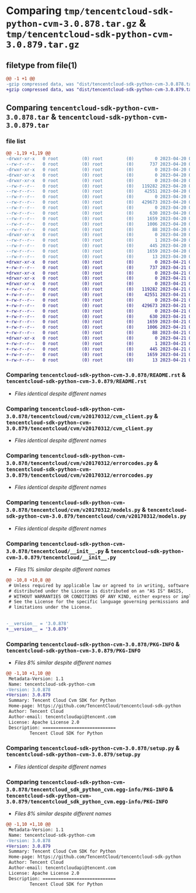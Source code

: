# Comparing `tmp/tencentcloud-sdk-python-cvm-3.0.878.tar.gz` & `tmp/tencentcloud-sdk-python-cvm-3.0.879.tar.gz`

## filetype from file(1)

```diff
@@ -1 +1 @@
-gzip compressed data, was "dist/tencentcloud-sdk-python-cvm-3.0.878.tar", last modified: Thu Apr 20 00:25:10 2023, max compression
+gzip compressed data, was "dist/tencentcloud-sdk-python-cvm-3.0.879.tar", last modified: Fri Apr 21 00:41:46 2023, max compression
```

## Comparing `tencentcloud-sdk-python-cvm-3.0.878.tar` & `tencentcloud-sdk-python-cvm-3.0.879.tar`

### file list

```diff
@@ -1,19 +1,19 @@
-drwxr-xr-x   0 root         (0) root         (0)        0 2023-04-20 00:25:10.000000 tencentcloud-sdk-python-cvm-3.0.878/
--rw-r--r--   0 root         (0) root         (0)      737 2023-04-20 00:25:10.000000 tencentcloud-sdk-python-cvm-3.0.878/README.rst
-drwxr-xr-x   0 root         (0) root         (0)        0 2023-04-20 00:25:10.000000 tencentcloud-sdk-python-cvm-3.0.878/tencentcloud/
-drwxr-xr-x   0 root         (0) root         (0)        0 2023-04-20 00:25:10.000000 tencentcloud-sdk-python-cvm-3.0.878/tencentcloud/cvm/
-drwxr-xr-x   0 root         (0) root         (0)        0 2023-04-20 00:25:10.000000 tencentcloud-sdk-python-cvm-3.0.878/tencentcloud/cvm/v20170312/
--rw-r--r--   0 root         (0) root         (0)   119282 2023-04-20 00:25:10.000000 tencentcloud-sdk-python-cvm-3.0.878/tencentcloud/cvm/v20170312/cvm_client.py
--rw-r--r--   0 root         (0) root         (0)    42551 2023-04-20 00:25:10.000000 tencentcloud-sdk-python-cvm-3.0.878/tencentcloud/cvm/v20170312/errorcodes.py
--rw-r--r--   0 root         (0) root         (0)        0 2023-04-20 00:25:10.000000 tencentcloud-sdk-python-cvm-3.0.878/tencentcloud/cvm/v20170312/__init__.py
--rw-r--r--   0 root         (0) root         (0)   429673 2023-04-20 00:25:10.000000 tencentcloud-sdk-python-cvm-3.0.878/tencentcloud/cvm/v20170312/models.py
--rw-r--r--   0 root         (0) root         (0)        0 2023-04-20 00:25:10.000000 tencentcloud-sdk-python-cvm-3.0.878/tencentcloud/cvm/__init__.py
--rw-r--r--   0 root         (0) root         (0)      630 2023-04-20 00:25:10.000000 tencentcloud-sdk-python-cvm-3.0.878/tencentcloud/__init__.py
--rw-r--r--   0 root         (0) root         (0)     1659 2023-04-20 00:25:10.000000 tencentcloud-sdk-python-cvm-3.0.878/PKG-INFO
--rw-r--r--   0 root         (0) root         (0)     1006 2023-04-20 00:25:10.000000 tencentcloud-sdk-python-cvm-3.0.878/setup.py
--rw-r--r--   0 root         (0) root         (0)       88 2023-04-20 00:25:10.000000 tencentcloud-sdk-python-cvm-3.0.878/setup.cfg
-drwxr-xr-x   0 root         (0) root         (0)        0 2023-04-20 00:25:10.000000 tencentcloud-sdk-python-cvm-3.0.878/tencentcloud_sdk_python_cvm.egg-info/
--rw-r--r--   0 root         (0) root         (0)        1 2023-04-20 00:25:10.000000 tencentcloud-sdk-python-cvm-3.0.878/tencentcloud_sdk_python_cvm.egg-info/dependency_links.txt
--rw-r--r--   0 root         (0) root         (0)      445 2023-04-20 00:25:10.000000 tencentcloud-sdk-python-cvm-3.0.878/tencentcloud_sdk_python_cvm.egg-info/SOURCES.txt
--rw-r--r--   0 root         (0) root         (0)     1659 2023-04-20 00:25:10.000000 tencentcloud-sdk-python-cvm-3.0.878/tencentcloud_sdk_python_cvm.egg-info/PKG-INFO
--rw-r--r--   0 root         (0) root         (0)       13 2023-04-20 00:25:10.000000 tencentcloud-sdk-python-cvm-3.0.878/tencentcloud_sdk_python_cvm.egg-info/top_level.txt
+drwxr-xr-x   0 root         (0) root         (0)        0 2023-04-21 00:41:46.000000 tencentcloud-sdk-python-cvm-3.0.879/
+-rw-r--r--   0 root         (0) root         (0)      737 2023-04-21 00:41:46.000000 tencentcloud-sdk-python-cvm-3.0.879/README.rst
+drwxr-xr-x   0 root         (0) root         (0)        0 2023-04-21 00:41:46.000000 tencentcloud-sdk-python-cvm-3.0.879/tencentcloud/
+drwxr-xr-x   0 root         (0) root         (0)        0 2023-04-21 00:41:46.000000 tencentcloud-sdk-python-cvm-3.0.879/tencentcloud/cvm/
+drwxr-xr-x   0 root         (0) root         (0)        0 2023-04-21 00:41:46.000000 tencentcloud-sdk-python-cvm-3.0.879/tencentcloud/cvm/v20170312/
+-rw-r--r--   0 root         (0) root         (0)   119282 2023-04-21 00:41:46.000000 tencentcloud-sdk-python-cvm-3.0.879/tencentcloud/cvm/v20170312/cvm_client.py
+-rw-r--r--   0 root         (0) root         (0)    42551 2023-04-21 00:41:46.000000 tencentcloud-sdk-python-cvm-3.0.879/tencentcloud/cvm/v20170312/errorcodes.py
+-rw-r--r--   0 root         (0) root         (0)        0 2023-04-21 00:41:46.000000 tencentcloud-sdk-python-cvm-3.0.879/tencentcloud/cvm/v20170312/__init__.py
+-rw-r--r--   0 root         (0) root         (0)   429673 2023-04-21 00:41:46.000000 tencentcloud-sdk-python-cvm-3.0.879/tencentcloud/cvm/v20170312/models.py
+-rw-r--r--   0 root         (0) root         (0)        0 2023-04-21 00:41:46.000000 tencentcloud-sdk-python-cvm-3.0.879/tencentcloud/cvm/__init__.py
+-rw-r--r--   0 root         (0) root         (0)      630 2023-04-21 00:41:46.000000 tencentcloud-sdk-python-cvm-3.0.879/tencentcloud/__init__.py
+-rw-r--r--   0 root         (0) root         (0)     1659 2023-04-21 00:41:46.000000 tencentcloud-sdk-python-cvm-3.0.879/PKG-INFO
+-rw-r--r--   0 root         (0) root         (0)     1006 2023-04-21 00:41:46.000000 tencentcloud-sdk-python-cvm-3.0.879/setup.py
+-rw-r--r--   0 root         (0) root         (0)       88 2023-04-21 00:41:46.000000 tencentcloud-sdk-python-cvm-3.0.879/setup.cfg
+drwxr-xr-x   0 root         (0) root         (0)        0 2023-04-21 00:41:46.000000 tencentcloud-sdk-python-cvm-3.0.879/tencentcloud_sdk_python_cvm.egg-info/
+-rw-r--r--   0 root         (0) root         (0)        1 2023-04-21 00:41:46.000000 tencentcloud-sdk-python-cvm-3.0.879/tencentcloud_sdk_python_cvm.egg-info/dependency_links.txt
+-rw-r--r--   0 root         (0) root         (0)      445 2023-04-21 00:41:46.000000 tencentcloud-sdk-python-cvm-3.0.879/tencentcloud_sdk_python_cvm.egg-info/SOURCES.txt
+-rw-r--r--   0 root         (0) root         (0)     1659 2023-04-21 00:41:46.000000 tencentcloud-sdk-python-cvm-3.0.879/tencentcloud_sdk_python_cvm.egg-info/PKG-INFO
+-rw-r--r--   0 root         (0) root         (0)       13 2023-04-21 00:41:46.000000 tencentcloud-sdk-python-cvm-3.0.879/tencentcloud_sdk_python_cvm.egg-info/top_level.txt
```

### Comparing `tencentcloud-sdk-python-cvm-3.0.878/README.rst` & `tencentcloud-sdk-python-cvm-3.0.879/README.rst`

 * *Files identical despite different names*

### Comparing `tencentcloud-sdk-python-cvm-3.0.878/tencentcloud/cvm/v20170312/cvm_client.py` & `tencentcloud-sdk-python-cvm-3.0.879/tencentcloud/cvm/v20170312/cvm_client.py`

 * *Files identical despite different names*

### Comparing `tencentcloud-sdk-python-cvm-3.0.878/tencentcloud/cvm/v20170312/errorcodes.py` & `tencentcloud-sdk-python-cvm-3.0.879/tencentcloud/cvm/v20170312/errorcodes.py`

 * *Files identical despite different names*

### Comparing `tencentcloud-sdk-python-cvm-3.0.878/tencentcloud/cvm/v20170312/models.py` & `tencentcloud-sdk-python-cvm-3.0.879/tencentcloud/cvm/v20170312/models.py`

 * *Files identical despite different names*

### Comparing `tencentcloud-sdk-python-cvm-3.0.878/tencentcloud/__init__.py` & `tencentcloud-sdk-python-cvm-3.0.879/tencentcloud/__init__.py`

 * *Files 1% similar despite different names*

```diff
@@ -10,8 +10,8 @@
 # Unless required by applicable law or agreed to in writing, software
 # distributed under the License is distributed on an "AS IS" BASIS,
 # WITHOUT WARRANTIES OR CONDITIONS OF ANY KIND, either express or implied.
 # See the License for the specific language governing permissions and
 # limitations under the License.
 
 
-__version__ = '3.0.878'
+__version__ = '3.0.879'
```

### Comparing `tencentcloud-sdk-python-cvm-3.0.878/PKG-INFO` & `tencentcloud-sdk-python-cvm-3.0.879/PKG-INFO`

 * *Files 8% similar despite different names*

```diff
@@ -1,10 +1,10 @@
 Metadata-Version: 1.1
 Name: tencentcloud-sdk-python-cvm
-Version: 3.0.878
+Version: 3.0.879
 Summary: Tencent Cloud Cvm SDK for Python
 Home-page: https://github.com/TencentCloud/tencentcloud-sdk-python
 Author: Tencent Cloud
 Author-email: tencentcloudapi@tencent.com
 License: Apache License 2.0
 Description: ============================
         Tencent Cloud SDK for Python
```

### Comparing `tencentcloud-sdk-python-cvm-3.0.878/setup.py` & `tencentcloud-sdk-python-cvm-3.0.879/setup.py`

 * *Files identical despite different names*

### Comparing `tencentcloud-sdk-python-cvm-3.0.878/tencentcloud_sdk_python_cvm.egg-info/PKG-INFO` & `tencentcloud-sdk-python-cvm-3.0.879/tencentcloud_sdk_python_cvm.egg-info/PKG-INFO`

 * *Files 8% similar despite different names*

```diff
@@ -1,10 +1,10 @@
 Metadata-Version: 1.1
 Name: tencentcloud-sdk-python-cvm
-Version: 3.0.878
+Version: 3.0.879
 Summary: Tencent Cloud Cvm SDK for Python
 Home-page: https://github.com/TencentCloud/tencentcloud-sdk-python
 Author: Tencent Cloud
 Author-email: tencentcloudapi@tencent.com
 License: Apache License 2.0
 Description: ============================
         Tencent Cloud SDK for Python
```

